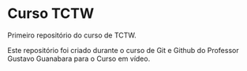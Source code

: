 # Curso TCTW

 Primeiro repositório do curso de TCTW. 

 Este repositório foi criado durante o curso de Git e Github do Professor Gustavo Guanabara para o Curso em vídeo. 
